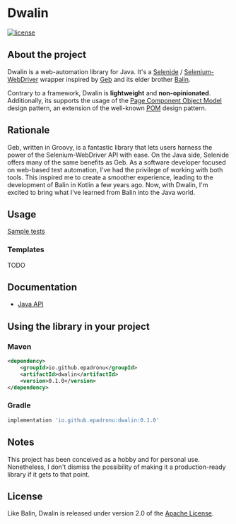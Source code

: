 # Dwalin

[![license](https://img.shields.io/badge/license-Apache%20License%202.0-blue.svg?style=flat)](http://www.apache.org/licenses/LICENSE-2.0)


## About the project

Dwalin is a web-automation library for Java. It's a [Selenide](https://selenide.org) /
[Selenium-WebDriver](https://www.selenium.dev/documentation/webdriver) wrapper inspired by
[Geb](https://www.gebish.org) and its elder brother
[Balin](https://github.com/EPadronU/balin).

Contrary to a framework, Dwalin is **lightweight** and **non-opinionated**. Additionally, its
supports the usage of the
[Page Component Object Model](https://gorillalogic.com/blog/test-automation-frameworks-page-object-model-vs-page-component-object-model)
design pattern, an extension of the well-known
[<abbr title="Page Object Model">POM</abbr>](https://www.guru99.com/page-object-model-pom-page-factory-in-selenium-ultimate-guide.html)
design pattern.


## Rationale

Geb, written in Groovy, is a fantastic library that lets users harness the power of the
Selenium-WebDriver API with ease. On the Java side, Selenide offers many of the same benefits as
Geb. As a software developer focused on web-based test automation, I've had the privilege of
working with both tools. This inspired me to create a smoother experience, leading to the
development of Balin in Kotlin a few years ago. Now, with Dwalin, I'm excited to bring what I've
learned from Balin into the Java world.


## Usage

[Sample tests](./src/test/java/com/github/epadronu/dwalin/SampleTests.java)


### Templates

TODO


## Documentation

- [Java API](https://epadronu.github.io/dwalin/apidocs/index.html)


## Using the library in your project

### Maven

```xml
<dependency>
    <groupId>io.github.epadronu</groupId>
    <artifactId>dwalin</artifactId>
    <version>0.1.0</version>
</dependency>
```

### Gradle

```groovy
implementation 'io.github.epadronu:dwalin:0.1.0'
```


## Notes

This project has been conceived as a hobby and for personal use. Nonetheless, I don't dismiss the
possibility of making it a production-ready library if it gets to that point.

## License

Like Balin, Dwalin is released under version 2.0 of the [Apache License](LICENSE).
